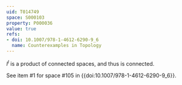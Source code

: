 ```yaml
---
uid: T014749
space: S000103
property: P000036
value: true
refs:
- doi: 10.1007/978-1-4612-6290-9_6
  name: Counterexamples in Topology
---
```


$I^I$ is a product of connected spaces, and thus is connected.

See item #1 for space #105 in {{doi:10.1007/978-1-4612-6290-9_6}}.
